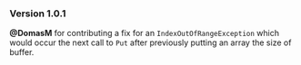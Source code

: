 ### Version 1.0.1
**&commat;DomasM** for contributing a fix for an `IndexOutOfRangeException` which would occur the next call to `Put` after previously putting an array the size of buffer.
